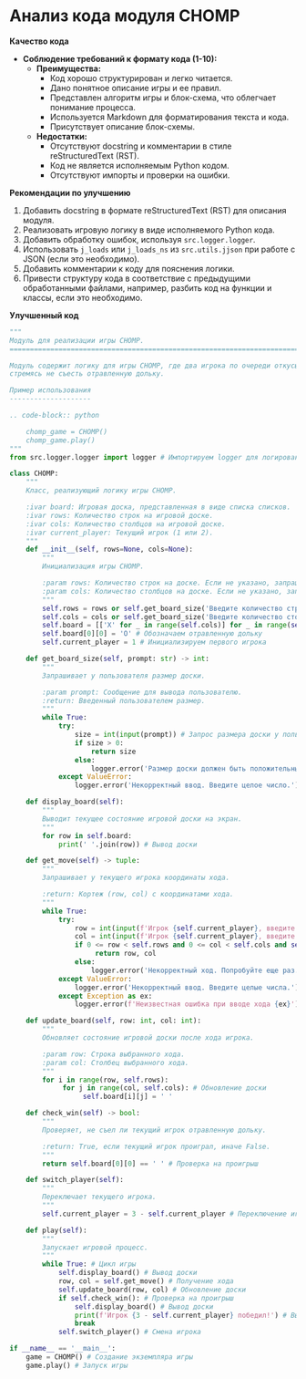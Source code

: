 # Анализ кода модуля CHOMP

**Качество кода**
- **Соблюдение требований к формату кода (1-10):**
    - **Преимущества:**
        - Код хорошо структурирован и легко читается.
        - Дано понятное описание игры и ее правил.
        - Представлен алгоритм игры и блок-схема, что облегчает понимание процесса.
        - Используется Markdown для форматирования текста и кода.
        - Присутствует описание блок-схемы.
    - **Недостатки:**
        - Отсутствуют docstring и комментарии в стиле reStructuredText (RST).
        - Код не является исполняемым Python кодом.
        - Отсутствуют импорты и проверки на ошибки.

**Рекомендации по улучшению**
1. Добавить docstring в формате reStructuredText (RST) для описания модуля.
2. Реализовать игровую логику в виде исполняемого Python кода.
3. Добавить обработку ошибок, используя `src.logger.logger`.
4. Использовать `j_loads` или `j_loads_ns` из `src.utils.jjson` при работе с JSON (если это необходимо).
5. Добавить комментарии к коду для пояснения логики.
6. Привести структуру кода в соответствие с предыдущими обработанными файлами, например, разбить код на функции и классы, если это необходимо.

**Улучшенный код**
```python
"""
Модуль для реализации игры CHOMP.
=========================================================================================

Модуль содержит логику для игры CHOMP, где два игрока по очереди откусывают куски от шоколадной плитки,
стремясь не съесть отравленную дольку.

Пример использования
--------------------

.. code-block:: python

    chomp_game = CHOMP()
    chomp_game.play()
"""
from src.logger.logger import logger # Импортируем logger для логирования ошибок

class CHOMP:
    """
    Класс, реализующий логику игры CHOMP.

    :ivar board: Игровая доска, представленная в виде списка списков.
    :ivar rows: Количество строк на игровой доске.
    :ivar cols: Количество столбцов на игровой доске.
    :ivar current_player: Текущий игрок (1 или 2).
    """
    def __init__(self, rows=None, cols=None):
        """
        Инициализация игры CHOMP.

        :param rows: Количество строк на доске. Если не указано, запрашивается ввод.
        :param cols: Количество столбцов на доске. Если не указано, запрашивается ввод.
        """
        self.rows = rows or self.get_board_size('Введите количество строк: ') # Запрос количества строк
        self.cols = cols or self.get_board_size('Введите количество столбцов: ') # Запрос количества столбцов
        self.board = [['X' for _ in range(self.cols)] for _ in range(self.rows)] # Инициализация игровой доски
        self.board[0][0] = 'O' # Обозначаем отравленную дольку
        self.current_player = 1 # Инициализируем первого игрока

    def get_board_size(self, prompt: str) -> int:
        """
        Запрашивает у пользователя размер доски.

        :param prompt: Сообщение для вывода пользователю.
        :return: Введенный пользователем размер.
        """
        while True:
            try:
                size = int(input(prompt)) # Запрос размера доски у пользователя
                if size > 0:
                    return size
                else:
                    logger.error('Размер доски должен быть положительным числом.') # Логирование ошибки
            except ValueError:
                logger.error('Некорректный ввод. Введите целое число.') # Логирование ошибки

    def display_board(self):
        """
        Выводит текущее состояние игровой доски на экран.
        """
        for row in self.board:
            print(' '.join(row)) # Вывод доски

    def get_move(self) -> tuple:
        """
        Запрашивает у текущего игрока координаты хода.

        :return: Кортеж (row, col) с координатами хода.
        """
        while True:
            try:
                row = int(input(f'Игрок {self.current_player}, введите строку: ')) - 1 # Запрос строки от пользователя
                col = int(input(f'Игрок {self.current_player}, введите столбец: ')) - 1 # Запрос столбца от пользователя
                if 0 <= row < self.rows and 0 <= col < self.cols and self.board[row][col] == 'X': # Проверка корректности хода
                     return row, col
                else:
                    logger.error('Некорректный ход. Попробуйте еще раз.') # Логирование ошибки
            except ValueError:
                logger.error('Некорректный ввод. Введите целые числа.') # Логирование ошибки
            except Exception as ex:
                logger.error(f'Неизвестная ошибка при вводе хода {ex}') # Логирование ошибки

    def update_board(self, row: int, col: int):
        """
        Обновляет состояние игровой доски после хода игрока.

        :param row: Строка выбранного хода.
        :param col: Столбец выбранного хода.
        """
        for i in range(row, self.rows):
             for j in range(col, self.cols): # Обновление доски
                  self.board[i][j] = ' '

    def check_win(self) -> bool:
        """
        Проверяет, не съел ли текущий игрок отравленную дольку.

        :return: True, если текущий игрок проиграл, иначе False.
        """
        return self.board[0][0] == ' ' # Проверка на проигрыш

    def switch_player(self):
        """
        Переключает текущего игрока.
        """
        self.current_player = 3 - self.current_player # Переключение игрока

    def play(self):
        """
        Запускает игровой процесс.
        """
        while True: # Цикл игры
            self.display_board() # Вывод доски
            row, col = self.get_move() # Получение хода
            self.update_board(row, col) # Обновление доски
            if self.check_win(): # Проверка на проигрыш
                self.display_board() # Вывод доски
                print(f'Игрок {3 - self.current_player} победил!') # Вывод победителя
                break
            self.switch_player() # Смена игрока

if __name__ == '__main__':
    game = CHOMP() # Создание экземпляра игры
    game.play() # Запуск игры
```